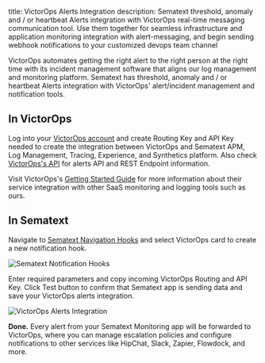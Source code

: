title: VictorOps Alerts Integration
description: Sematext threshold, anomaly and / or heartbeat Alerts integration with VictorOps real-time messaging communication tool. Use them together for seamless infrastructure and application monitoring integration with alert-messaging, and begin sending webhook notifications to your customized devops team channel

VictorOps automates getting the right alert to the right person at the right time with its incident management software that aligns our log management and monitoring platform. Sematext has threshold, anomaly and / or heartbeat Alerts integration with VictorOps' alert/incident management and notification tools.

## **In VictorOps**

Log into your [VictorOps account](https://portal.victorops.com/) and create Routing Key and API Key needed to create the integration between VictorOps and Sematext APM, Log Management, Tracing, Experience, and Synthetics platform. Also check [VictorOps's API](https://help.victorops.com/knowledge-base/victorops-restendpoint-integration/) for alerts API and REST Endpoint information.

Visit VictorOps's [Getting Started Guide](https://help.victorops.com/article-categories/getting-started/) for more information about their service integration with other SaaS monitoring and logging tools such as ours.

## **In Sematext**

Navigate to [Sematext Navigation Hooks](https://apps.sematext.com/ui/webhook-create) and select VictorOps card to create a new notification hook.

![Sematext Notification Hooks](https://sematext.com/docs/images/integrations/sematext-notification-hooks.png "Sematext Notification Hook")

Enter required parameters and copy incoming VictorOps Routing and API Key. Click Test button to confirm that Sematext app is sending data and save your VictorOps alerts integration.

![VictorOps Alerts Integration](https://sematext.com/docs/images/integrations/victorops-integration.png "VictorOps Integration")

**Done.** Every alert from your Sematext Monitoring app will be forwarded to VictorOps,
where you can manage escalation policies and configure notifications to
other services like HipChat, Slack, Zapier, Flowdock, and more.
